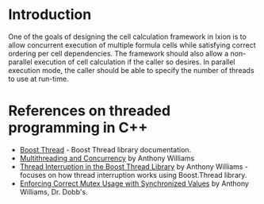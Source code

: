 # Introduction
One of the goals of designing the cell calculation framework in Ixion is to allow concurrent execution of multiple formula cells while satisfying correct ordering per cell dependencies.  The framework should also allow a non-parallel execution of cell calculation if the caller so desires.  In parallel execution mode, the caller should be able to specify the number of threads to use at run-time.

# References on threaded programming in C++
* [Boost Thread](http://www.boost.org/doc/libs/1_43_0/doc/html/thread.html) - Boost Thread library documentation.
* [Multithreading and Concurrency](http://www.justsoftwaresolutions.co.uk/threading/) by Anthony Williams
* [Thread Interruption in the Boost Thread Library](http://www.justsoftwaresolutions.co.uk/threading/thread-interruption-in-boost-thread-library.html) by Anthony Williams - focuses on how thread interruption works using Boost.Thread library.
* [Enforcing Correct Mutex Usage with Synchronized Values](http://www.drdobbs.com/cpp/225200269) by Anthony Williams, Dr. Dobb's.